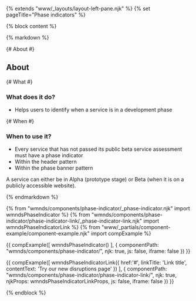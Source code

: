 {% extends "www/_layouts/layout-left-pane.njk" %}
{% set pageTitle="Phase indicators" %}

{% block content %}

{% markdown %}

{# About #}

## About

{# What #}

### What does it do?

- Helps users to identify when a service is in a development phase

{# When #}

### When to use it?

- Every service that has not passed its public beta service assessment must have a phase indicator
- Within the header pattern
- Within the phase banner pattern

A service can either be in Alpha (prototype stage) or Beta (when it is on a publicly accessible website).

{% endmarkdown %}

{% from "wmnds/components/phase-indicator/_phase-indicator.njk" import wmndsPhaseIndicator %}
{% from "wmnds/components/phase-indicator/phase-indicator-link/_phase-indicator-link.njk" import wmndsPhaseIndicatorLink %}
{% from "www/_partials/component-example/component-example.njk" import compExample %}

{{
  compExample([
    wmndsPhaseIndicator()
  ], {
    componentPath: "wmnds/components/phase-indicator/",
    njk: true,
    js: false,
    iframe: false
  })
}}

{{
  compExample([
    wmndsPhaseIndicatorLink({
      href:'#',
      linkTitle: 'Link title',
      contentText: 'Try our new disruptions page'
    })
  ], {
    componentPath: "wmnds/components/phase-indicator/phase-indicator-link/",
    njk: true,
    njkProps: wmndsPhaseIndicatorLinkProps,
    js: false,
    iframe: false
  })
}}

{% endblock %}
